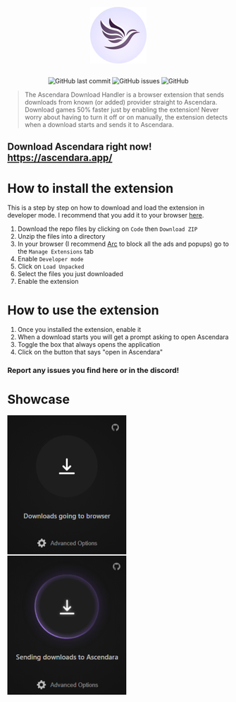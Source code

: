 <div align="center">
    </a>
    <br />
    <img align="center" width="128" height="128" src="/readme/ascendara.png">
    <br />
    <br />
    
    
   ![GitHub last commit](https://img.shields.io/github/last-commit/t-a-g-o/ascendaradownloadhandler)
   ![GitHub issues](https://img.shields.io/github/issues-raw/t-a-g-o/ascendaradownloadhandler)
   ![GitHub](https://img.shields.io/github/license/t-a-g-o/ascendaradownloadhandler)
    
</div>

> The Ascendara Download Handler is a browser extension that sends downloads from known (or added) provider straight to Ascendara. Download games 50% faster just by enabling the extension! Never worry about having to turn it off or on manually, the extension detects when a download starts and sends it to Ascendara.

## Download Ascendara right now! https://ascendara.app/

# How to install the extension
This is a step by step on how to download and load the extension in developer mode. I recommend that you add it to your browser [here]().
1. Download the repo files by clicking on ```Code``` then ```Download ZIP```
2. Unzip the files into a directory
3. In your browser (I recommend [Arc](https://arc.net/download) to block all the ads and popups) go to the ```Manage Extensions``` tab
4. Enable ```Developer mode```
5. Click on ```Load Unpacked```
6. Select the files you just downloaded
7. Enable the extension

# How to use the extension
1. Once you installed the extension, enable it
2. When a download starts you will get a prompt asking to open Ascendara
3. Toggle the box that always opens the application
4. Click on the button that says "open in Ascendara"

### Report any issues you find here or in the discord!

# Showcase
![extensionDisabled](/readme/disabled.png)
![extensionEnabled](/readme/enabled.png)
